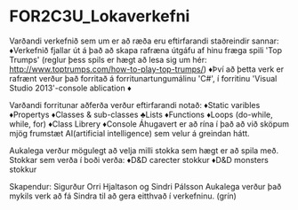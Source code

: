 # FOR2C3U_Lokaverkefni

Varðandi verkefnið sem um er að ræða eru eftirfarandi staðreindir sannar:
  ♦Verkefnið fjallar út á það að skapa rafræna útgáfu af hinu fræga spili 'Top Trumps' (reglur þess spils er hægt að lesa sig um hér: http://www.toptrumps.com/how-to-play-top-trumps/)
  ♦Því að þetta verk er rafrænt verður það forritað á forritunartungumálinu 'C#', í forritinu 'Visual Studio 2013'-console ablication
  ♦
  
Varðandi forritunar aðferða verður eftirfarandi notað:
    ♦Static varibles
    ♦Propertys
    ♦Classes & sub-classes
    ♣Lists
    ♦Functions
    ♦Loops (do-while, while, for)
    ♦Class Librery
    ♦Console
Áhugavert er að rína í það að við sköpum mjög frumstæt AI(artificial intelligence) sem velur á greindan hátt.

Aukalega verður mögulegt að velja milli stokka sem hægt er að spila með.
Stokkar sem verða í boði verða:
    ♦D&D carecter stokkur
    ♦D&D monsters stokkur




Skapendur: Sigurður Orri Hjaltason og Sindri Pálsson
Aukalega verður það mykils verk að fá Sindra til að gera eitthvað í verkefninu. (grín)
